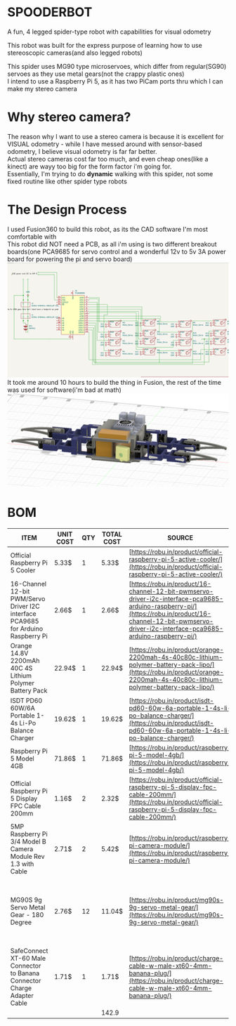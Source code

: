 # SPOODERBOT
A fun, 4 legged spider-type robot with capabilities for visual odometry<br>

This robot was built for the express purpose of learning how to use stereoscopic cameras(and also legged robots)<br>

This spider uses MG90 type microservoes, which differ from regular(SG90) servoes as they use metal gears(not the crappy plastic ones)<br>
I intend to use a Raspberry Pi 5, as it has two PiCam ports thru which I can make my stereo camera<br>

# Why stereo camera?
The reason why I want to use a stereo camera is because it is excellent for VISUAL odometry - while I have messed around with sensor-based odometry, I believe visual odometry is far far better. <br>
Actual stereo cameras cost far too much, and even cheap ones(like a kinect) are wayy too big for the form factor i'm going for.<br>
Essentially, I'm trying to do **dynamic** walking with this spider, not some fixed routine like other spider type robots<br>

# The Design Process

I used Fusion360 to build this robot, as its the CAD software I'm most comfortable with<br>
This robot did NOT need a PCB, as all i'm using is two different breakout boards(one PCA9685 for servo control and a wonderful 12v to 5v 3A power board for powering the pi and servo board)<br>
![schematic](Assets/schematic.png)
It took me around 10 hours to build the thing in Fusion, the rest of the time was used for software(i'm bad at math)<br>
![robot](Assets/roburobu.png)

# BOM
| ITEM                                                                              | UNIT COST | QTY | TOTAL COST | SOURCE                                                                                                                                                                                                         | NOTES                                                           |
| --------------------------------------------------------------------------------- | --------- | --- | ---------- | -------------------------------------------------------------------------------------------------------------------------------------------------------------------------------------------------------------- | --------------------------------------------------------------- |
| Official Raspberry Pi 5 Cooler                                                    | 5.33$     | 1   | 5.33$      | [https://robu.in/product/official-raspberry-pi-5-active-cooler/](https://robu.in/product/official-raspberry-pi-5-active-cooler/)                                                                               |                                                                 |
| 16-Channel 12-bit PWM/Servo Driver I2C interface PCA9685 for Arduino Raspberry Pi | 2.66$     | 1   | 2.66$      | [https://robu.in/product/16-channel-12-bit-pwmservo-driver-i2c-interface-pca9685-arduino-raspberry-pi/](https://robu.in/product/16-channel-12-bit-pwmservo-driver-i2c-interface-pca9685-arduino-raspberry-pi/) |                                                                 |
| Orange 14.8V 2200mAh 40C 4S Lithium Polymer Battery Pack                          | 22.94$    | 1   | 22.94$     | [https://robu.in/product/orange-2200mah-4s-40c80c-lithium-polymer-battery-pack-lipo/](https://robu.in/product/orange-2200mah-4s-40c80c-lithium-polymer-battery-pack-lipo/)                                     |                                                                 |
| ISDT PD60 60W/6A Portable 1-4s Li-Po Balance Charger                              | 19.62$    | 1   | 19.62$     | [https://robu.in/product/isdt-pd60-60w-6a-portable-1-4s-li-po-balance-charger/](https://robu.in/product/isdt-pd60-60w-6a-portable-1-4s-li-po-balance-charger/)                                                 |                                                                 |
| Raspberry Pi 5 Model 4GB                                                          | 71.86$    | 1   | 71.86$     | [https://robu.in/product/raspberry-pi-5-model-4gb/](https://robu.in/product/raspberry-pi-5-model-4gb/)                                                                                                         |                                                                 |
| Official Raspberry Pi 5 Display FPC Cable 200mm                                   | 1.16$     | 2   | 2.32$      | [https://robu.in/product/official-raspberry-pi-5-display-fpc-cable-200mm/](https://robu.in/product/official-raspberry-pi-5-display-fpc-cable-200mm/)                                                           |                                                                 |
| 5MP Raspberry Pi 3/4 Model B Camera Module Rev 1.3 with Cable                     | 2.71$     | 2   | 5.42$      | [https://robu.in/product/raspberry-pi-camera-module/](https://robu.in/product/raspberry-pi-camera-module/)                                                                                                     |                                                                 |
| MG90S 9g Servo Metal Gear - 180 Degree                                            | 2.76$     | 12  | 11.04$     | [https://robu.in/product/mg90s-9g-servo-metal-gear/](https://robu.in/product/mg90s-9g-servo-metal-gear/)                                                                                                       | Will buy 8 with my own funds, total cost is with hackclub funds |
| SafeConnect XT-60 Male Connector to Banana Connector Charge Adapter Cable         | 1.71$     | 1   | 1.71$      | [https://robu.in/product/charge-cable-w-male-xt60-4mm-banana-plug/](https://robu.in/product/charge-cable-w-male-xt60-4mm-banana-plug/)                                                                         |                                                                 |
|                                                                                   |           |     | 142.9      |                                                                                                                                                                                                                |                                                                 |